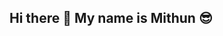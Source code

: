 ## Hi there 👋 My name is Mithun 😎

<!--
**mithunmahato/mithunmahato** is a ✨ _special_ ✨ repository because its `README.md` (this file) appears on your GitHub profile.

Here are some ideas to get you started:

- 🔭 I’m currently working on ... 
- 🌱 I’m currently learning ... Cisco Devnet and Devops
- 👯 I’m looking to collaborate on ... Devops
- 🤔 I’m looking for help with ... Learning Devops
- 💬 Ask me about ...
- 📫 How to reach me: mahatomithun3@gmail.com
- 😄 Pronouns: ...
- ⚡ Fun fact: ...
-->
